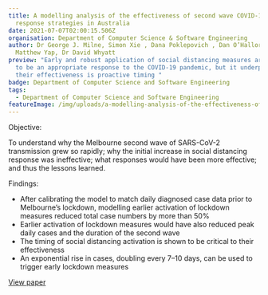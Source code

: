```yaml
---
title: A modelling analysis of the effectiveness of second wave COVID-19
  response strategies in Australia
date: 2021-07-07T02:00:15.506Z
organisation: Department of Computer Science & Software Engineering
author: Dr George J. Milne, Simon Xie , Dana Poklepovich , Dan O’Halloran ,
  Matthew Yap, Dr David Whyatt
preview: "Early and robust application of social distancing measures are known
  to be an appropriate response to the COVID-19 pandemic, but it underpinning
  their effectiveness is proactive timing "
badge: Department of Computer Science and Software Engineering
tags:
  - Department of Computer Science and Software Engineering
featureImage: /img/uploads/a-modelling-analysis-of-the-effectiveness-of-second-wave-covid-19-response-strategies-in-australia.jpeg
---
```

Objective: 

To understand why the Melbourne second wave of SARS-CoV-2 transmission grew so rapidly; why the initial increase in social distancing response was ineffective; what responses would have been more effective; and thus the lessons learned.

Findings:

* After calibrating the model to match daily diagnosed case data prior to Melbourne’s lockdown, modelling earlier activation of lockdown measures reduced total case numbers by more than 50%
* Earlier activation of lockdown measures would have also reduced peak daily cases and the duration of the second wave
* The timing of social distancing activation is shown to be critical to their effectiveness
* An exponential rise in cases, doubling every 7–10 days, can be used to trigger early lockdown measures

<a href="https://www.nature.com/articles/s41598-021-91418-6" target="_blank">
View paper
</a>